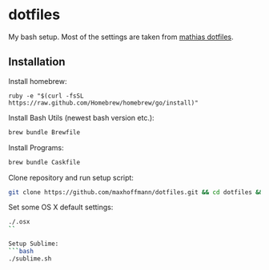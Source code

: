 dotfiles
========

My bash setup. Most of the settings are taken from [mathias dotfiles](https://github.com/mathiasbynens/dotfiles).

Installation
------------

Install homebrew:
```
ruby -e "$(curl -fsSL https://raw.github.com/Homebrew/homebrew/go/install)"
```

Install Bash Utils (newest bash version etc.):
```bash
brew bundle Brewfile
```

Install Programs:
```bash
brew bundle Caskfile
```

Clone repository and run setup script:
```bash
git clone https://github.com/maxhoffmann/dotfiles.git && cd dotfiles && source setup.sh
```

Set some OS X default settings:
```bash
./.osx
``

Setup Sublime:
```bash
./sublime.sh
```
